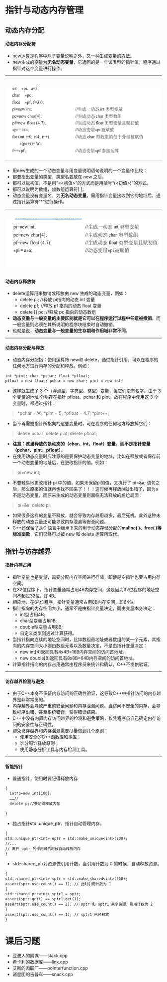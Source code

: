 # 指针与动态内存管理
## 动态内存分配
#### 动态内存分配符
- new运算是程序中除了变量说明之外，又一种生成变量的方法。
- new生成的变量为**无名动态变量**，它返回的是一个该类型的指针值，程序通过指针对这个变量进行操作。
---
![shownew](../image/shownew.png)
---
- 用new生成的一个动态变量与用变量说明语句说明的一个变量作比较：
- 都要指出变量的类型，类型名要放在 new 之后。
- 都可以赋初值，不是用“=<初值>”的方式而是用括号“(<初值>)”的方式。
- 都可以说明为数组，加数组运算符[ ]。
- 动态变量没有变量名，为**无名动态变量**，需用指针变量接收到它的地址后，通过指针运算符“*”进行操作。
---
![shownew1](../image/shownew1.png)
---
#### 动态内存释放符
- delete运算用来撤销或释放由 new 生成的动态变量，例如：
  - delete pi; //释放 pi指向的动态 int 变量
  - delete pf; //释放 pf 指向的动态 float 变量
  - delete [] pc; //释放 pc 指向的动态数组
- **动态变量与一般变量的主要区别就是它可以在程序运行过程中任意被撤销**。而一般变量则必须在其所说明的程序块结束时自动撤销。
- 也就是说，**动态变量与一般变量的生存期和作用域非常不同**。
---
#### 动态内存分配与释放
- 动态内存分配指：使用运算符 new和 delete，通过指针引用，可以在程序的任何地方进行内存的分配和释放。例如：
```
int *pint; char *pchar; float *pfloat;
pfloat = new float; pchar = new char; pint = new int;
```
- 这样就生成了 3 个（浮点型、字符型、整型）变量，但它们没有名字。由于 3 个变量的地址 分别存在指针 pfloat、pchar 和 pint，故在程序中使用这 3 个变量时，都通过指针：
> *pchar = ‘A‘; *pint = 5; *pfloat = 4.7; *pint++;
- 当不再需要指针所指向的这些变量时，可在程序的任何地方释放掉它们：
> delete pchar; delete pint; delete pfloat;
- **注意：这里释放的是动态的（char、int、float）变量，而不是指针变量（pchar、pint、pfloat）**。
- 在使用动态变量时应注意的是要保护动态变量的地址，比如在释放或者保存前一个动态变量的地址后，在更改指针的值。例如：
> pi=new int;
- 不要轻易地更改指针 pi 中的值，如果未保留pi的值，又执行了 pi=&a; 语句之后，那么原来的值就再也找不回来了！！！这时候再释放pi就出错了，因为a不是动态变量，而原来生成的动态变量则面临无法释放的尴尬局面：
> pi=&a; delete pi;
- 如果很多这样的变量不释放，就会导致内存越用越多，最后死机。此外这种未释放的动态变量还可能导致内存泄漏等安全问题。
- C++还保留了从C 语言中继承下来的用于动态存储分配的**malloc( )、free( )等标准函数**，它们已经可以被 new 和 delete 运算所取代。
## 指针与访存越界
#### 指针内存占用
- 指针变量也是变量，需要分配内存空间进行存储，即使是空指针也要占用内存空间。
- 在32位程序下，指针变量通常占用4B内存空间，这是因为32位程序的地址空间不超过32位，即4B。
- 相应地，在64位程序，指针变量通常占用8B内存空间，即64位。
- 指针指向的内存空间大小，通常不是由指针变量决定，而由变量本身决定：
  - int型占用4B;
  - char型变量占用1B;
  - double型变量占用8B;
  - 自定义类型则通过计算获得。
- 当指针指向连续的地址空间时，比如数组首地址或者数组的某一个元素，其指向的内存空间大小则由数组元素以及数量决定，不是由指针变量决定：
  - new int[4]返回具有4x4B=16B内存空间的访问首地址。
  - new double[8]返回具有8x8B=64B内存空间的访问首地址。
- 计算指针指向的内存占用通常由程序员来统计和确认，C++不提供验证。
---
#### 访存越界检测与避免
- 由于C++本身不保证内存访问的正确性验证，这导致C++中指针访问的内存越界是非常常见的。
- 内存越界会导致严重的安全问题和内存泄漏问题。当访问不安全的内存，会导致程序出错，甚至系统错误，获得错误结果。
- C++中没有内置内存访问越界的检测和避免策略，仅凭程序员自己确定内存访问的安全性与正确性。
- 避免访存越界和内存泄漏需要尽量做到几个原则：
  - 使用安全的C++函数库和类库；
  - 谁分配谁释放原则；
  - 使用静态分析工具与内存检测工具。
---
#### 智能指针
- 普通指针，使用时要记得释放内存
```
{
  int*p=new int[100];
  ……//
  delete p;//要记得释放内存

}
```
- 独占指针std::unique_ptr，指针自动管理内存。
```
{
std::unique_ptr<int> uptr = std::make_unique<int>(200);
//...
// 离开 uptr 的作用域的时候自动释放内存
}
```
- std::shared_ptr对资源做引用计数，当引用计数为 0 的时候，自动释放资源。
```
{
std::shared_ptr<int> sptr = std::make_shared<int>(200);
assert(sptr.use_count() == 1); // 此时引用计数为 1
{ 
std::shared_ptr<int> sptr1 = sptr;
assert(sptr.get() == sptr1.get());
assert(sptr.use_count() == 2); // sptr 和 sptr1 共享资源，引用计数为 2
} 
assert(sptr.use_count() == 1); // sptr1 已经释放
}
```
# 课后习题
- 亚波人的阴谋——stack.cpp
- 希卡利的数据库——link.cpp
- 艾斯的肉联厂——pointerfunction.cpp
- 诸星团的吉普车——snack.cpp























